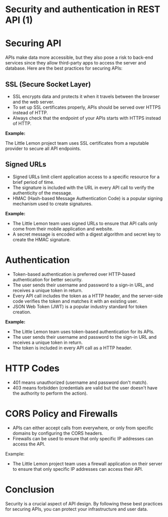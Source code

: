 # Security and authentication in REST API (1)

# Securing API

APIs make data more accessible, but they also pose a risk to back-end services since they allow third-party apps to access the server and database. Here are the best practices for securing APIs:

## SSL (Secure Socket Layer)

- SSL encrypts data and protects it when it travels between the browser and the web server.
- To set up SSL certificates properly, APIs should be served over HTTPS instead of HTTP.
- Always check that the endpoint of your APIs starts with HTTPS instead of HTTP.

**Example:**

The Little Lemon project team uses SSL certificates from a reputable provider to secure all API endpoints.

## Signed URLs

- Signed URLs limit client application access to a specific resource for a brief period of time.
- The signature is included with the URL in every API call to verify the authenticity of the message.
- HMAC (Hash-based Message Authentication Code) is a popular signing mechanism used to create signatures.

**Example:**

- The Little Lemon team uses signed URLs to ensure that API calls only come from their mobile application and website.
- A secret message is encoded with a digest algorithm and secret key to create the HMAC signature.

# ****Authentication****

- Token-based authentication is preferred over HTTP-based authentication for better security.
- The user sends their username and password to a sign-in URL, and receives a unique token in return.
- Every API call includes the token as a HTTP header, and the server-side code verifies the token and matches it with an existing user.
- JSON Web Token (JWT) is a popular industry standard for token creation.

**Example:**

- The Little Lemon team uses token-based authentication for its APIs.
- The user sends their username and password to the sign-in URL and receives a unique token in return.
- The token is included in every API call as a HTTP header.

# **HTTP Codes**

- 401 means unauthorized (username and password don't match).
- 403 means forbidden (credentials are valid but the user doesn't have the authority to perform the action).

# **CORS Policy and Firewalls**

- APIs can either accept calls from everywhere, or only from specific domains by configuring the CORS headers.
- Firewalls can be used to ensure that only specific IP addresses can access the API.

Example:

- The Little Lemon project team uses a firewall application on their server to ensure that only specific IP addresses can access their API.

# Conclusion

Security is a crucial aspect of API design. By following these best practices for securing APIs, you can protect your infrastructure and user data.